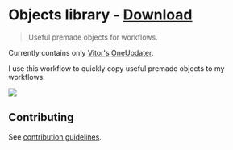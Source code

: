 # Objects library - [Download](https://github.com/nikitavoloboev/small-workflows/blob/master/objects-library/Objects%20library.alfredworkflow?raw=true)

> Useful premade objects for workflows.

Currently contains only [Vitor's](https://github.com/vitorgalvao) [OneUpdater](https://github.com/vitorgalvao/alfred-workflows/tree/master/OneUpdater).

I use this workflow to quickly copy useful premade objects to my workflows.

![](https://i.imgur.com/VYrTQfi.png)

## Contributing

See [contribution guidelines](../contributing.md).
